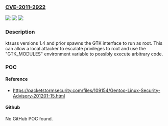 ### [CVE-2011-2922](https://cve.mitre.org/cgi-bin/cvename.cgi?name=CVE-2011-2922)
![](https://img.shields.io/static/v1?label=Product&message=ktsuss&color=blue)
![](https://img.shields.io/static/v1?label=Version&message=n%2Fa&color=blue)
![](https://img.shields.io/static/v1?label=Vulnerability&message=UNKNOWN_TYPE&color=brighgreen)

### Description

ktsuss versions 1.4 and prior spawns the GTK interface to run as root. This can allow a local attacker to escalate privileges to root and use the "GTK_MODULES" environment variable to possibly execute arbitrary code.

### POC

#### Reference
- https://packetstormsecurity.com/files/109154/Gentoo-Linux-Security-Advisory-201201-15.html

#### Github
No GitHub POC found.

